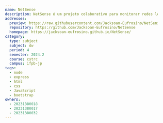 ```yaml
---
name: NetSense
description: NetSense é um projeto colaborativo para monitorar redes locais, focado na análise de tráfego. Ele fornece estatísticas detalhadas e emite alertas sobre conexões HTTP inseguras, ajudando a reforçar a proteção contra possíveis conexões indesejadas.
addresses:
  preview: https://raw.githubusercontent.com/Jacksoan-Eufrosino/NetSense/refs/heads/main/images/landPage.png
  repository: https://github.com/Jacksoan-Eufrosino/NetSense
  homepage: https://jacksoan-eufrosino.github.io/NetSense/
category:
  type: subject
  subject: dw
  period: 4
  semester: 2024.2
  course: cstrc
  campus: ifpb-jp
tags:
  - node
  - express
  - html
  - css
  - JavaScript
  - bootstrap
owners:
  - 20231380018
  - 20231380017
  - 20231380032
---
```


